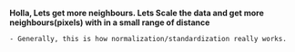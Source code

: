 **Holla, Lets get more neighbours. Lets Scale the data and get more neighbours(pixels) with in a small range of distance**
    
    - Generally, this is how normalization/standardization really works.
